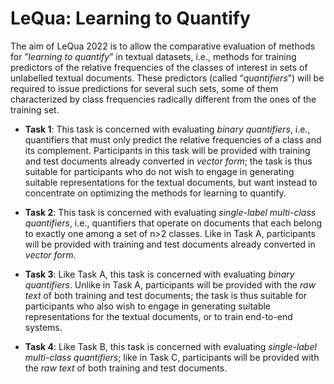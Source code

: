 # LeQua: Learning to Quantify

The aim of LeQua 2022 is to allow the comparative evaluation of methods for ”*learning to quantify*” in textual datasets, i.e., methods for training predictors of the relative frequencies of the classes of interest in sets of unlabelled textual documents. These predictors (called “*quantifiers*”) will be required to issue predictions for several such sets, some of them characterized by class frequencies radically different from the ones of the training set.

- **Task 1**: This task is concerned with evaluating *binary quantifiers*, i.e., quantifiers that must only predict the relative frequencies of a class and its complement. Participants in this task will be provided with training and test documents already converted in *vector form*; the task is thus suitable for participants who do not wish to engage in generating suitable representations for the textual documents, but want instead to concentrate on optimizing the methods for learning to quantify.
  
- **Task 2**: This task is concerned with evaluating *single-label multi-class quantifiers*, i.e., quantifiers that operate on documents that each belong to exactly one among a set of n>2 classes. Like in Task A, participants will be provided with training and test documents already converted in *vector form*.
  
- **Task 3**: Like Task A, this task is concerned with evaluating *binary quantifiers*. Unlike in Task A, participants will be provided with the *raw text* of both training and test documents; the task is thus suitable for participants who also wish to engage in generating suitable representations for the textual documents, or to train end-to-end systems.
  
- **Task 4**: Like Task B, this task is concerned with evaluating *single-label multi-class quantifiers*; like in Task C, participants will be provided with the *raw text* of both training and test documents.
    
    
    
